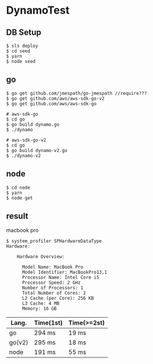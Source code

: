 # DynamoTest

## DB Setup

```
$ sls deploy
$ cd seed
$ yarn
$ node seed
```

## go

```                                   
$ go get github.com/jmespath/go-jmespath //require???   
$ go get github.com/aws/aws-sdk-go-v2                       
$ go get github.com/aws/aws-sdk-go
```

```
# aws-sdk-go
$ cd go
$ go build dynamo.go
$ ./dynamo

# aws-sdk-go-v2
$ cd go
$ go build dynamo-v2.go
$ ./dynamo-v2
```

## node

```
$ cd node
$ yarn
$ node get
```


## result

macbook pro
```
$ system_profiler SPHardwareDataType
Hardware:

    Hardware Overview:

      Model Name: MacBook Pro
      Model Identifier: MacBookPro13,1
      Processor Name: Intel Core i5
      Processor Speed: 2 GHz
      Number of Processors: 1
      Total Number of Cores: 2
      L2 Cache (per Core): 256 KB
      L3 Cache: 4 MB
      Memory: 16 GB
```


|  Lang. |  Time(1st) | Time(>=2st)|
| ------ | ---- | ---- |
|  go    |  294 ms  | 19 ms |
|  go(v2)|  295 ms  | 18 ms |
| node   |  191 ms| 55 ms |
